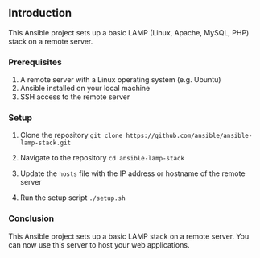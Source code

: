 ## Introduction
This Ansible project sets up a basic LAMP (Linux, Apache, MySQL, PHP) stack on a remote server.

### Prerequisites
1. A remote server with a Linux operating system (e.g. Ubuntu)
2. Ansible installed on your local machine
3. SSH access to the remote server

### Setup
1. Clone the repository
`git clone https://github.com/ansible/ansible-lamp-stack.git`

2. Navigate to the repository
`cd ansible-lamp-stack`
3. Update the `hosts` file with the IP address or hostname of the remote server

4. Run the setup script
`./setup.sh`

### Conclusion
This Ansible project sets up a basic LAMP stack on a remote server. You can now use this server to host your web applications.




